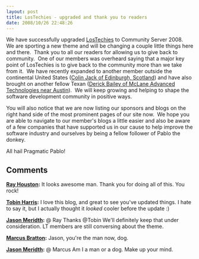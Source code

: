 ```yaml
---
layout: post
title: LosTechies - upgraded and thank you to readers
date: 2008/10/26 22:48:26
---
```



We have successfully upgraded [LosTechies](http://www.lostechies.com) to Community Server 2008.  We are sporting a new theme and will be changing a couple little things here and there.  Thank you to all our readers for allowing us to give back to community.  One of our members was overheard saying that a major key point of LosTechies is to give back to the community more than we take from it.  We have recently expanded to another member outside the continental United States ([Colin Jack of Edinburgh, Scotland](http://colinjack.lostechies.com)) and have also brought on another fellow Texan ([Derick Bailey of McLane Advanced Technologies near Austin](http://derickbailey.lostechies.com)).  We will keep growing and helping to shape the software development community in positive ways.

You will also notice that we are now listing our sponsors and blogs on the right hand side of the most prominent pages of our site now.  We hope you are able to navigate to our member's blogs a little easier and also be aware of a few companies that have supported us in our cause to help improve the software industry and ourselves by being a fellow follower of Pablo the donkey.

All hail Pragmatic Pablo!

## Comments

**[Ray Houston](#282 "2008-10-26 23:48:13"):** It looks awesome man. Thank you for doing all of this. You rock!

**[Tobin Harris](#283 "2008-10-27 10:53:49"):** I love this blog, and great to see you've updated things. I hate to say it, but I actually thought it *looked* cooler before the update :)

**[Jason Meridth](#284 "2008-10-27 14:33:51"):** @ Ray Thanks @Tobin We'll definitely keep that under consideration. LT members are still conversing about the theme.

**[Marcus Bratton](#285 "2008-10-27 15:50:47"):** Jason, you're the man now, dog.

**[Jason Meridth](#286 "2008-10-27 15:56:13"):** @ Marcus Am I a man or a dog. Make up your mind.

